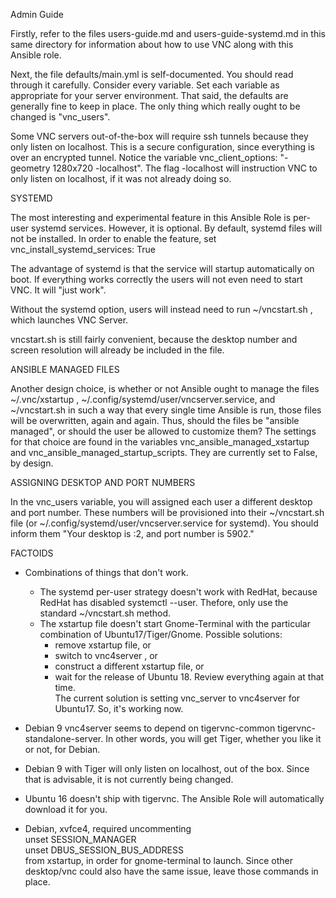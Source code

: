 
Admin Guide

Firstly, refer to the files users-guide.md and users-guide-systemd.md in this same directory for information about how to use VNC along with this Ansible role. 

Next, the file defaults/main.yml is self-documented. You should read through it carefully. Consider every variable. Set each variable as appropriate for your server environment. That said, the defaults are generally fine to keep in place. The only thing which really ought to be changed is "vnc_users". 

Some VNC servers out-of-the-box will require ssh tunnels because they only listen on localhost. This is a secure configuration, since everything is over an encrypted tunnel. Notice the variable vnc_client_options: "-geometry 1280x720 -localhost". The flag -localhost will instruction VNC to only listen on localhost, if it was not already doing so.

SYSTEMD

The most interesting and experimental feature in this Ansible Role is per-user systemd services. However, it is optional. By default, systemd files will not be installed. In order to enable the feature, set vnc_install_systemd_services: True
	
The advantage of systemd is that the service will startup automatically on boot. If everything works correctly the users will not even need to start VNC. It will "just work". 

Without the systemd option, users will instead need to run ~/vncstart.sh , which launches VNC Server.  

vncstart.sh is still fairly convenient, because the desktop number and screen resolution will already be included in the file.

ANSIBLE MANAGED FILES

Another design choice, is whether or not Ansible ought to manage the files ~/.vnc/xstartup , ~/.config/systemd/user/vncserver.service, and ~/vncstart.sh in such a way that every single time Ansible is run, those files will be overwritten, again and again. Thus, should the files be "ansible managed", or should the user be allowed to customize them? The settings for that choice are found in the variables vnc_ansible_managed_xstartup and vnc_ansible_managed_startup_scripts. They are currently set to False, by design.

ASSIGNING DESKTOP AND PORT NUMBERS

In the vnc_users variable, you will assigned each user a different desktop and port number. These numbers will be provisioned into their ~/vncstart.sh file (or ~/.config/systemd/user/vncserver.service for systemd). You should inform them "Your desktop is :2, and port number is 5902."  

FACTOIDS

- Combinations of things that don't work.
  - The systemd per-user strategy doesn't work with RedHat, because RedHat has disabled systemctl --user. Thefore, only use the standard ~/vncstart.sh method.
  - The xstartup file doesn't start Gnome-Terminal with the particular combination of Ubuntu17/Tiger/Gnome. Possible solutions:
    - remove xstartup file, or
	- switch to vnc4server , or
	- construct a different xstartup file, or  
	- wait for the release of Ubuntu 18. Review everything again at that time.   
	The current solution is setting vnc_server to vnc4server for Ubuntu17. So, it's working now.
	
- Debian 9 vnc4server seems to depend on tigervnc-common tigervnc-standalone-server. In other words, you will get Tiger, whether you like it or not, for Debian.

- Debian 9 with Tiger will only listen on localhost, out of the box. Since that is advisable, it is not currently being changed.

- Ubuntu 16 doesn't ship with tigervnc. The Ansible Role will automatically download it for you. 

- Debian, xvfce4, required uncommenting  
unset SESSION_MANAGER  
unset DBUS_SESSION_BUS_ADDRESS  
from xstartup, in order for gnome-terminal to launch. Since other desktop/vnc could also have the same issue, leave those commands in place.
